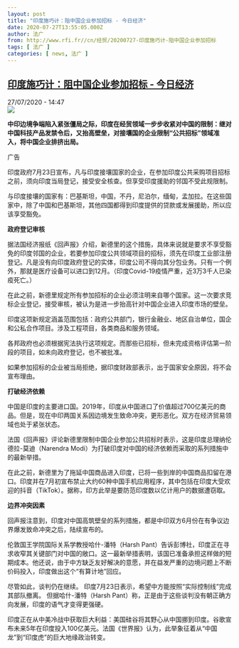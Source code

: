 ```yaml
---
layout: post
title: "印度施巧计：阻中国企业参加招标 - 今日经济"
date: 2020-07-27T13:55:05.000Z
author: 法广
from: http://www.rfi.fr//cn/经贸/20200727-印度施巧计-阻中国企业参加招标
tags: [ 法广 ]
categories: [ news, 法广 ]
---
```

<!--1595858105000-->
[印度施巧计：阻中国企业参加招标 - 今日经济](http://www.rfi.fr//cn/%E7%BB%8F%E8%B4%B8/20200727-%E5%8D%B0%E5%BA%A6%E6%96%BD%E5%B7%A7%E8%AE%A1-%E9%98%BB%E4%B8%AD%E5%9B%BD%E4%BC%81%E4%B8%9A%E5%8F%82%E5%8A%A0%E6%8B%9B%E6%A0%87)
------

<div>
<div>27/07/2020 - 14:47</div><img src="https://s.rfi.fr/media/display/bc113e2e-115f-11ea-80ba-005056a99247/w:310/p:16x9/jin_ri_jing_ji_wb149255-rfi-cn-20140608_cartouche.jpg"><p><strong>中印边境争端陷入紧张僵局之际，印度在经贸领域一步步收紧对中国的限制：继对中国科技产品发禁令后，又抬高壁垒，对接壤国的企业限制“公共招标”领域准入，将中国企业排挤出局。</strong></p><div class="t-content__body u-clearfix"><div class="m-interstitial"><div class="m-interstitial__ad"><divclass="m-block-ad "data-tms-ad-type="box"data-tms-ad-status="idle"data-tms-ad-pos="1"><div class="m-block-ad__label"><span class="m-block-ad__label__text">广告</span></div><div class="m-block-ad__content"></div></div></div></div><p>印度政府7月23日宣布，凡与印度接壤国家的企业，在参加印度公共采购项目招标之前，须向印度当局登记，接受安全核查。但享受印度援助的邻国不受此规限制。</p><p>与印度接壤的国家有：巴基斯坦，中国，不丹，尼泊尔，缅甸，孟加拉。在这些国家中，除了中国和巴基斯坦，其他四国都得到印度提供的贷款或发展援助，所以应该享受豁免。</p><p><strong>政府登记审核</strong></p><p>据法国经济报纸《回声报》介绍，新德里的这个措施，具体来说就是要求不享受豁免的印度邻国的企业，若要参加印度公共领域项目的招标，须先在印度工业部注册登记。凡是没有向印度政府登记的实体，印度公司不得向其分包业务。只有一个例外，那就是医疗设备可以进口到12月。（印度Covid-19疫情严重，近3万3千人已染疫死亡。）</p><p>在此之前，新德里规定所有参加招标的企业必须注明来自哪个国家。这一次要求竞标企业登记，接受审核，被认为是进一步抬高针对中国企业进入印度市场的壁垒。</p><p>印度这项新规定涵盖范围包括：政府公共部门，银行金融业、地区自治单位，国企和公私合作项目。涉及工程项目，各类商品和服务领域。</p><p>各邦政府也必须根据宪法执行这项规定。而那些已招标，但未完成资格评估第一阶段的项目，如未向政府登记，也不被批准。 </p><p>如果参加招标的企业被当局拒绝，据印度财政部表示，出于国家安全原因，将不会宣布理由。</p><p><strong>打破经济依赖</strong></p><p>中国是印度的主要进口国。2019年，印度从中国进口了价值超过700亿美元的商品。但是，现在中印两国关系因边境发生致命冲突，更形恶化。双方在经济贸易领域也处于紧张状态。</p><p>法国《回声报》评论新德里限制中国企业参加公共招标时表示，这是印度总理纳伦德拉-莫迪（Narendra Modi）为打破印度对中国的经济依赖而采取的系列措施中的最新举措。</p><p>在此之前，新德里为了拖延中国商品进入印度，已将一些到岸的中国商品扣留在港口。印度并在7月初宣布禁止大约60种中国手机应用程序，其中包括在印度大受欢迎的抖音（TikTok）。据称，印方此举是要防范印度数以亿计用户的数据遭窃取。</p><p><strong>边界冲突因素</strong></p><p>回声报注意到，印度对中国高筑壁垒的系列措施，都是中印双方6月份在有争议边界爆发致命冲突之后，陆续宣布的。</p><p>伦敦国王学院国际关系学教授哈什-潘特（Harsh Pant）告诉彭博社，印度正在寻求收窄其关键部门对中国的敞口。这一最新举措表明，该国已准备承担这样做的短期成本。他还说，由于中方缺乏友好解决的意愿，并在益发严重的边境问题上不断价码投入，印度做出这个“有算计地”回应。</p><p>尽管如此，谈判仍在继续。 印度7月23日表示，希望中方能按照“实际控制线”完成其部队撤离。 但据哈什-潘特（Harsh Pant）称，正是由于这些谈判没有朝正确方向发展，印度的语气才变得更强硬。</p><p>印度正在从中美冷战中获取巨大利益：美国硅谷将其野心从中国挪到印度。谷歌宣布未来5年在印度投入100亿美元。法国《世界报》认为，此举象征着从“中国龙”到“印度虎”的巨大地缘政治转变。</p><div class="o-self-promo o-self-promo--nl o-self-promo--hidden" data-selfpromo-newsletter></div><div class="o-self-promo o-self-promo--app o-self-promo--hidden" data-selfpromo-app></div></div>
</div>
